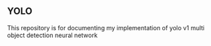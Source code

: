 ## YOLO 

This repository is for documenting my implementation of yolo v1 multi object detection neural network
